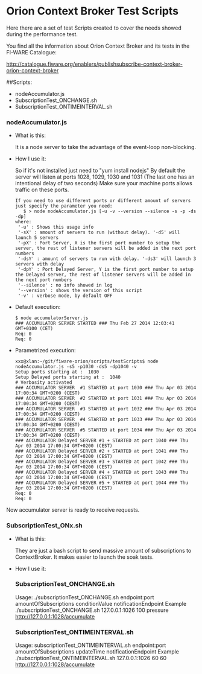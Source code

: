# Orion Context Broker Test Scripts

Here there are a set of test Scripts created to cover the needs showed during the performance test.


You find all the information about Orion Context Broker and its tests in the FI-WARE Catalogue:

http://catalogue.fiware.org/enablers/publishsubscribe-context-broker-orion-context-broker


##Scripts:

* nodeAccumulator.js
* SubscriptionTest_ONCHANGE.sh
* SubscriptionTest_ONTIMEINTERVAL.sh

### nodeAccumulator.js

* What is this:

    It is a node server to take the advantage of the event-loop non-blocking.

* How I use it:

    So if it's not installed just need to "yum install nodejs"
    By default the server will listen at ports 1028, 1029, 1030 and 1031 (The last one has an intentional delay of two seconds)
    Make sure your machine ports allows traffic on these ports.
    
    ```
    If you need to use different ports or different amount of servers just specify the parameter you need:
       $ > node nodeAccumulator.js [-u -v --version --silence -s -p -ds -dp]
    where:
     '-u' : Shows this usage info
     '-sX' : amount of servers to run (without delay). '-d5' will launch 5 servers
     '-pX' : Port Server, X is the first port number to setup the server, the rest of listener servers will be added in the next port numbers
     '-dsY' : amount of servers tu run with delay. '-ds3' will launch 3 servers with delay
     '-dpY' : Port Delayed Server, Y is the first port number to setup the Delayed server, the rest of listener servers will be added in the next port numbers
     '--silence' : no info showed in log
     '--version' : shows the version of this script
     '-v' : verbose mode, by default OFF
     ```

* Default execution:

   ```
   $ node accumulatorServer.js
   ### ACCUMULATOR SERVER STARTED ### Thu Feb 27 2014 12:03:41 GMT+0100 (CET)
   Req: 0
   Req: 0
   ```


* Parametrized execution:

    ```
    xxx@xlan:~/git/fiware-orion/scripts/testScripts$ node nodeAccumulator.js -s5 -p1030 -ds5 -dp1040 -v
    Setup ports starting at :  1030
    Setup Delayed ports starting at :  1040
    # Verbosity activated
    ### ACCUMULATOR SERVER  #1 STARTED at port 1030 ### Thu Apr 03 2014 17:00:34 GMT+0200 (CEST)
    ### ACCUMULATOR SERVER  #2 STARTED at port 1031 ### Thu Apr 03 2014 17:00:34 GMT+0200 (CEST)
    ### ACCUMULATOR SERVER  #3 STARTED at port 1032 ### Thu Apr 03 2014 17:00:34 GMT+0200 (CEST)
    ### ACCUMULATOR SERVER  #4 STARTED at port 1033 ### Thu Apr 03 2014 17:00:34 GMT+0200 (CEST)
    ### ACCUMULATOR SERVER  #5 STARTED at port 1034 ### Thu Apr 03 2014 17:00:34 GMT+0200 (CEST)
    ### ACCUMULATOR Delayed SERVER #1 + STARTED at port 1040 ### Thu Apr 03 2014 17:00:34 GMT+0200 (CEST)
    ### ACCUMULATOR Delayed SERVER #2 + STARTED at port 1041 ### Thu Apr 03 2014 17:00:34 GMT+0200 (CEST)
    ### ACCUMULATOR Delayed SERVER #3 + STARTED at port 1042 ### Thu Apr 03 2014 17:00:34 GMT+0200 (CEST)
    ### ACCUMULATOR Delayed SERVER #4 + STARTED at port 1043 ### Thu Apr 03 2014 17:00:34 GMT+0200 (CEST)
    ### ACCUMULATOR Delayed SERVER #5 + STARTED at port 1044 ### Thu Apr 03 2014 17:00:34 GMT+0200 (CEST)
    Req: 0
    Req: 0
    ```

Now accumulator server is ready to receive requests.

### SubscriptionTest_ONx.sh

* What is this:

    They are just a bash script to send massive amount of subscriptions to ContextBroker.
    It makes easier to launch the soak tests.

* How I use it: 

    ### SubscriptionTest_ONCHANGE.sh
    Usage:  ./subscriptionTest_ONCHANGE.sh endpoint:port amountOfSubscriptions conditionValue notificationEndpoint
    Example ./subscriptionTest_ONCHANGE.sh 127.0.0.1:1026 100 pressure http://127.0.0.1:1028/accumulate

    ### SubscriptionTest_ONTIMEINTERVAL.sh
    Usage: subscriptionTest_ONTIMEINTERVAL.sh endpoint:port amountOfSubscriptions updateTime notificationEndpoint
    Example ./subscriptionTest_ONTIMEINTERVAL.sh 127.0.0.1:1026 60 60 http://127.0.0.1:1028/accumulate

